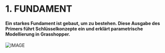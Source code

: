 # 1. FUNDAMENT

#### Ein starkes Fundament ist gebaut, um zu bestehen. Diese Ausgabe des Primers führt Schlüsselkonzepte ein und erklärt parametrische Modellierung in Grasshopper.
![IMAGE](images/001-foundations.png)
